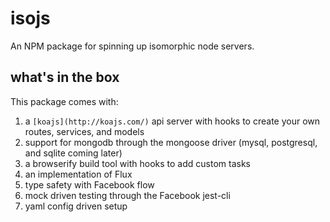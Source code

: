 # isojs
An NPM package for spinning up isomorphic node servers.

## what's in the box
This package comes with:

1. a `[koajs](http://koajs.com/)` api server with hooks to create your own routes, services, and models
2. support for mongodb through the mongoose driver (mysql, postgresql, and sqlite coming later)
3. a browserify build tool with hooks to add custom tasks
4. an implementation of Flux
5. type safety with Facebook flow
6. mock driven testing through the Facebook jest-cli
7. yaml config driven setup

